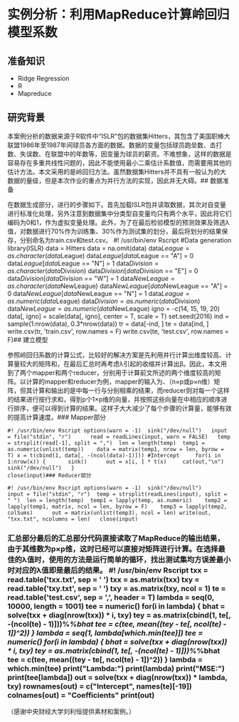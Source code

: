 # 实例分析：利用MapReduce计算岭回归模型系数


## 准备知识

* Ridge Regression
* R
* Mapreduce

## 研究背景
本案例分析的数据来源于R软件中“ISLR”包的数据集Hitters，其包含了美国职棒大联盟1986年至1987年间球员各方面的数据。数据的变量包括球员跑垒数、击打数、失误数、在联盟中的年数等，因变量为球员的薪资。不难想象，这样的数据是容易存在多重共线性问题的，因此不能使用最小二乘估计系数值，而需要用其他的估计方法。本文采用的是岭回归方法。虽然数据集Hitters并不具有一般认为的大数据的量级，但是本次作业的重点为并行方法的实现，因此并无大碍。## 数据准备

在数据生成部分，进行的步骤如下。首先加载ISLR包并读取数据，其次对自变量进行标准化处理，另外注意到数据集中分类型自变量均只有两个水平，因此将它们编码为0和1，作为虚拟变量处理。此外，为了在最后检验模型的预测效果及筛选λ值，对数据进行70%作为训练集、30%作为测试集的划分，最后将划分的结果保存，分别命名为train.csv和test.csv。
	#! /usr/bin/env Rscript	#Data generation	library(ISLR)	data = Hitters	data = na.omit(data)	data$League = as.character(data$League)	data$League[data$League == "A"] = 0	data$League[data$League == "N"] = 1	data$Division = as.character(data$Division)	data$Division[data$Division == "E"] = 0	data$Division[data$Division == "W"] = 1	data$NewLeague = as.character(data$NewLeague)	data$NewLeague[data$NewLeague == "A"] = 0	data$NewLeague[data$NewLeague == "N"] = 1	data$League = as.numeric(data$League)	data$Division = as.numeric(data$Division)	data$NewLeague = as.numeric(data$NewLeague)	igno = -c(14, 15, 19, 20)	data[, igno] = scale(data[, igno], center = T, scale = T)		set.seed(2016)	ind = sample(1:nrow(data), 0.3*nrow(data))	tr = data[-ind, ]	te = data[ind, ]	write.csv(tr, 'train.csv', row.names = F)	write.csv(te, 'test.csv', row.names = F)## 建立模型

参照岭回归系数的计算公式，比较好的解决方案是先利用并行计算出维度较高、计算量较大的矩阵和，在最后汇总时再考虑λ引起的收缩并计算出β。因此，本文用到了两个mapper和两个reducer，分别用于计算前文所述的两个维度较高的矩阵。以计算的mapper和reducer为例，mapper的输入为、（n×p或p×n维）矩阵，但其计算和输出的是中每一行与分别相乘的结果，而reducer则对每一个这样的结果进行按行求和，得到p个1×p维的向量，并按照这些向量在中相应的顺序进行排序，便可以得到计算的结果。这样子大大减少了每个步骤的计算量，能够有效的提高计算速度。### Mapper部分

	#! /usr/bin/env Rscript	options(warn = -1)	sink("/dev/null")	input = file("stdin", "r")		read = readLines(input, warn = FALSE)	temp = strsplit(read[-1], split = ",")	len = length(temp)	temp1 = as.numeric(unlist(temp))	data = matrix(temp1, nrow = len, byrow = T)	x = t(cbind(1, data[, -(ncol(data)-1)])) #Intercept		for(i in 1:nrow(x))	{	    sink()	    out = x[i, ] * t(x)	    cat(out,"\n")	    sink("/dev/null")	}
	close(input)### Reducer部分

	#! /usr/bin/env Rscript	options(warn = -1)	sink("/dev/null")		input = file("stdin", "r")	temp = strsplit(readLines(input), split = " ")	len = length(temp)	temp1 = lapply(temp, as.numeric)	temp2 = lapply(temp1, matrix, ncol = len, byrow = F)	temp3 = lapply(temp2, colSums)		out = matrix(unlist(temp3), ncol = len)	write(out, "txx.txt", ncolumns = len)	close(input)

### 汇总部分最后的汇总部分代码直接读取了MapReduce的输出结果，由于其维数为p×p维，这时已经可以直接对矩阵进行计算。在选择最佳的λ值时，使用的方法是运行简单的循环，找出测试集均方误差最小时对应的λ值即是最后的结果。	#! /usr/bin/env Rscript	txx = read.table('txx.txt', sep = ' ')	txx = as.matrix(txx)	txy = read.table('txy.txt', sep = ' ')	txy = as.matrix(txy, ncol = 1)	te = read.table('test.csv', sep = ',', header = T)	lambda = seq(0, 10000, length = 1001)	tee = numeric()	for(i in lambda)	{	  bhat = solve(txx + diag(nrow(txx)) * i, txy)	  tey = as.matrix(cbind(1, te[, -(ncol(te) - 1)]))%*%bhat	  tee = c(tee, mean((tey - te[, ncol(te) - 1])^2))	}	lambda = seq(1, lambda[which.min(tee)])	tee = numeric()	for(i in lambda)	{	  bhat = solve(txx + diag(nrow(txx)) * i, txy)	  tey = as.matrix(cbind(1, te[, -(ncol(te) - 1)]))%*%bhat	  tee = c(tee, mean((tey - te[, ncol(te) - 1])^2))	}	lambda = which.min(tee)	print("Lambda:")	print(lambda)	print("MSE:")	print(tee[lambda])	out = solve(txx + diag(nrow(txx)) * lambda, txy)	rownames(out) = c("Intercept", names(te)[-19])	colnames(out) = "Coefficients"	print(out)
（感谢中央财经大学刘利恒提供素材和案例。）
